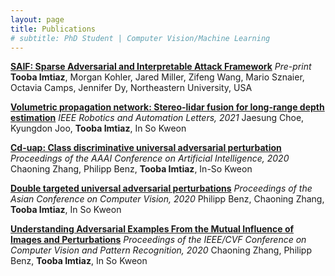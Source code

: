 ```yaml
---
layout: page
title: Publications
# subtitle: PhD Student | Computer Vision/Machine Learning
---
```


[**SAIF: Sparse Adversarial and Interpretable Attack Framework**](https://arxiv.org/abs/2212.07495)
*Pre-print*
**Tooba Imtiaz**, Morgan Kohler, Jared Miller, Zifeng Wang, Mario Sznaier, Octavia Camps, Jennifer Dy, Northeastern University, USA

[**Volumetric propagation network: Stereo-lidar fusion for long-range depth estimation**](https://arxiv.org/pdf/2103.12964)
*IEEE Robotics and Automation Letters, 2021*
Jaesung Choe, Kyungdon Joo, **Tooba Imtiaz**, In So Kweon

[**Cd-uap: Class discriminative universal adversarial perturbation**](https://ojs.aaai.org/index.php/AAAI/article/download/6154/6010)
*Proceedings of the AAAI Conference on Artificial Intelligence, 2020*
Chaoning Zhang, Philipp Benz, **Tooba Imtiaz**, In-So Kweon

[**Double targeted universal adversarial perturbations**](https://openaccess.thecvf.com/content/ACCV2020/papers/Benz_Double_Targeted_Universal_Adversarial_Perturbations_ACCV_2020_paper.pdf)
*Proceedings of the Asian Conference on Computer Vision, 2020*
Philipp Benz, Chaoning Zhang, **Tooba Imtiaz**, In So Kweon

[**Understanding Adversarial Examples From the Mutual Influence of Images and Perturbations**](http://openaccess.thecvf.com/content_CVPR_2020/papers/Zhang_Understanding_Adversarial_Examples_From_the_Mutual_Influence_of_Images_and_CVPR_2020_paper.pdf)
*Proceedings of the IEEE/CVF Conference on Computer Vision and Pattern Recognition, 2020*
Chaoning Zhang, Philipp Benz, **Tooba Imtiaz**, In So Kweon